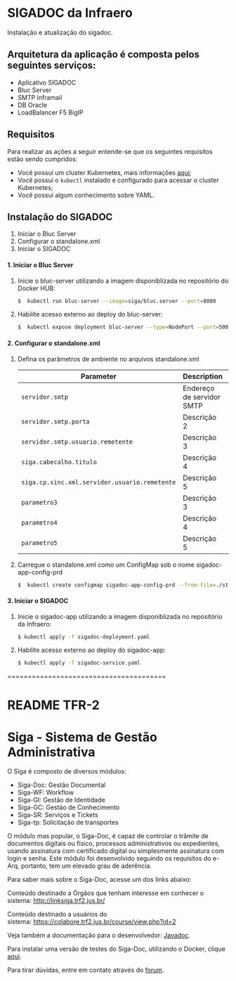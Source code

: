 # SIGADOC da Infraero

Instalação e atualização do sigadoc.

## Arquitetura da aplicação é composta pelos seguintes serviços:

- Aplicativo SIGADOC
- Bluc Server
- SMTP Inframail
- DB Oracle
- LoadBalancer F5 BigIP

## Requisitos

Para realizar as ações a seguir entende-se que os seguintes requisitos estão sendo cumpridos:

- Você possui um cluster Kubernetes, mais informações [aqui](http://kubernetes.io);
- Você possui o `kubectl` instalado e configurado para acessar o cluster Kubernetes;
- Você possui algum conhecimento sobre YAML.

## Instalação do SIGADOC

1. Iniciar o Bluc Server
2. Configurar o standalone.xml
3. Iniciar o SIGADOC

#### 1. Iniciar o Bluc Server

1. Inicie o bluc-server utilizando a imagem disponiblizada no repositório do Docker HUB:

    ````bash
    $  kubectl run bluc-server --image=siga/bluc.server --port=8080
    ````

2. Habilite acesso externo ao deploy do bluc-server:

    ````bash
    $  kubectl expose deployment bluc-server --type=NodePort --port=50010 --nodePort=31060 --target-port=8080
    ````

#### 2. Configurar o standalone.xml

1. Defina os parâmetros de ambiente no arquivos standalone.xml

    | Parameter               | Description                                     | Default                |
    | ----------------------- | ----------------------------------------------- | ---------------------- |
    | `servidor.smtp` | Endereço de servidor SMTP  | `inframail.infraero.gov.br`    |
    | `servidor.smtp.porta`| Descrição 2 | `25`|
    | `servidor.smtp.usuario.remetente`| Descrição 3 | `valor3`|
    | `siga.cabecalho.titulo`| Descrição 4 | `INFRAERO`|
    | `siga.cp.sinc.xml.servidor.usuario.remetente`| Descrição 5 | `valor5`|
    | `parametro3`| Descrição 3 | `valor3`|
    | `parametro4`| Descrição 4 | `valor4`|
    | `parametro5`| Descrição 5 | `valor5`|

2. Carregue o standalone.xml como um ConfigMap sob o nome sigadoc-app-config-prd

    ````bash
    $  kubectl create configmap sigadoc-app-config-prd --from-file=./standalone.xml
    ````

#### 3. Iniciar o SIGADOC

1. Inicie o sigadoc-app utilizando a imagem disponiblizada no repositório da Infraero:

    ````bash
    $ kubectl apply -f sigadoc-deployment.yaml
    ````

2. Habilite acesso externo ao deploy do sigadoc-app:

    ````bash
    $ kubectl apply -f sigadoc-service.yaml
    ````

=======================================
# README TFR-2

Siga - Sistema de Gestão Administrativa
=======================================

O Siga é composto de diversos módulos:

- Siga-Doc: Gestão Documental
- Siga-WF: Workflow
- Siga-GI: Gestão de Identidade
- Siga-GC: Gestão de Conhecimento
- Siga-SR: Serviços e Tickets
- Siga-tp: Solicitação de transportes

O módulo mas popular, o Siga-Doc, é capaz de controlar o trâmite de documentos digitais ou físico, processos administrativos ou expedientes, usando assinatura com certificado digital ou simplesmente assinatura com login e senha. Este módulo foi desenvolvido seguindo os requisitos do e-Arq, portanto, tem um elevado grau de aderência.

Para saber mais sobre o Siga-Doc, acesse um dos links abaixo:

Conteúdo destinado a Órgãos que tenham interesse em conhecer o sistema: http://linksiga.trf2.jus.br/

Conteúdo destinado a usuários do sistema: https://colabore.trf2.jus.br/course/view.php?id=2

Veja também a documentação para o desenvolvedor: [Javadoc](http://projeto-siga.github.io/artifacts/javadoc/).

Para instalar uma versão de testes do Siga-Doc, utilizando o Docker, clique [aqui](https://github.com/projeto-siga/docker).

Para tirar dúvidas, entre em contato através do [forum](https://groups.google.com/forum/#!forum/siga-doc).

